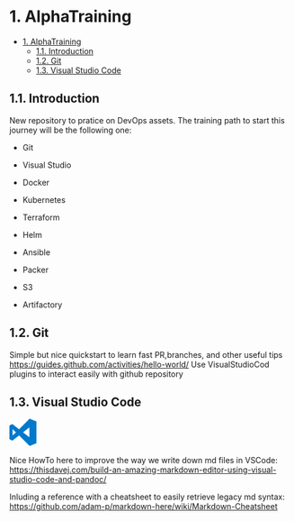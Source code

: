 # 1. AlphaTraining

<!-- TOC -->

- [1. AlphaTraining](#1-alphatraining)
  - [1.1. Introduction](#11-introduction)
  - [1.2. Git](#12-git)
  - [1.3. Visual Studio Code](#13-visual-studio-code)

<!-- /TOC -->

## 1.1. Introduction
New repository to pratice on DevOps assets.
The training path to start this journey will be the following one:

* Git

* Visual Studio

* Docker

* Kubernetes

* Terraform

* Helm

* Ansible

* Packer

* S3

* Artifactory
  
## 1.2. Git

  Simple but nice quickstart to learn fast PR,branches, and other useful tips
  <https://guides.github.com/activities/hello-world/>
  Use VisualStudioCod plugins to interact easily with github repository
  
## 1.3. Visual Studio Code

![alt text][logo]

[logo]: ./visualstudio/vstudio48.png "VisualStudioCode"

Nice HowTo here to improve the way we write down md files in VSCode: <https://thisdavej.com/build-an-amazing-markdown-editor-using-visual-studio-code-and-pandoc/>

Inluding a reference with a cheatsheet to easily retrieve legacy md syntax:
<https://github.com/adam-p/markdown-here/wiki/Markdown-Cheatsheet>

